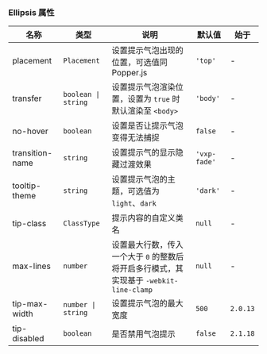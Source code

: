 ### Ellipsis 属性

| 名称            | 类型                | 说明                                                                                   | 默认值       | 始于     |
| --------------- | ------------------- | -------------------------------------------------------------------------------------- | ------------ | -------- |
| placement       | `Placement`         | 设置提示气泡出现的位置，可选值同 Popper.js                                             | `'top'`      | -        |
| transfer        | `boolean \| string` | 设置提示气泡渲染位置，设置为 `true` 时默认渲染至 `<body>`                              | `'body'`     | -        |
| no-hover        | `boolean`           | 设置是否让提示气泡变得无法捕捉                                                         | `false`      | -        |
| transition-name | `string`            | 设置提示气的显示隐藏过渡效果                                                           | `'vxp-fade'` | -        |
| tooltip-theme   | `string`            | 设置提示气泡的主题，可选值为 `light`、`dark`                                           | `'dark'`     | -        |
| tip-class       | `ClassType`         | 提示内容的自定义类名                                                                   | `null`       | -        |
| max-lines       | `number`            | 设置最大行数，传入一个大于 `0` 的整数后将开启多行模式，其实现基于 `-webkit-line-clamp` | `null`       | -        |
| tip-max-width   | `number \| string`  | 设置提示气泡的最大宽度                                                                 | `500`        | `2.0.13` |
| tip-disabled    | `boolean`           | 是否禁用气泡提示                                                                       | `false`      | `2.1.18` |
